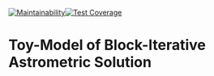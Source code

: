 [![Maintainability](https://api.codeclimate.com/v1/badges/d9c1b4b8057918f7eb27/maintainability)](https://codeclimate.com/github/JASMINE-Mission/jasmine_agistoy/maintainability)[![Test Coverage](https://api.codeclimate.com/v1/badges/d9c1b4b8057918f7eb27/test_coverage)](https://codeclimate.com/github/JASMINE-Mission/jasmine_agistoy/test_coverage)
# Toy-Model of Block-Iterative Astrometric Solution
